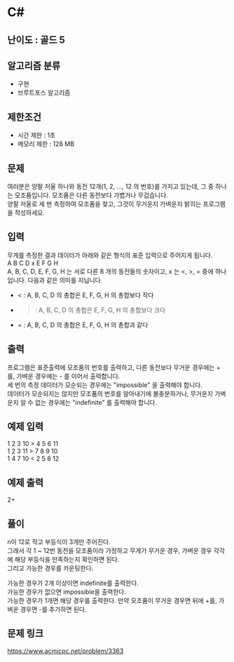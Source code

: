 # C#

## 난이도 : 골드 5

## 알고리즘 분류
  - 구현
  - 브루트포스 알고리즘

## 제한조건
  - 시간 제한 : 1초
  - 메모리 제한 : 128 MB

## 문제
여러분은 양팔 저울 하나와 동전 12개(1, 2, ..., 12 의 번호)를 가지고 있는데, 그 중 하나는 모조품입니다. 모조품은 다른 동전보다 가볍거나 무겁습니다.<br/>
양팔 저울로 세 번 측정하여 모조품을 찾고,  그것이 무거운지 가벼운지 밝히는 프로그램을 작성하세요.<br/>


## 입력
무게를 측정한 결과 데이터가 아래와 같은 형식의 표준 입력으로 주어지게 됩니다.<br/>
A B C D x E F G H<br/>
A, B, C, D, E, F, G, H 는 서로 다른 8 개의 동전들의 숫자이고, x 는 <, >, =  중에 하나입니다. 다음과 같은 의미를 지닙니다.<br/>

  - < : A, B, C, D 의 총합은 E, F, G, H 의 총합보다 작다
  - > : A, B, C, D 의 총합은 E, F, G, H 의 총합보다 크다
  - = : A, B, C, D 의 총합은 E, F, G, H 의 총합과 같다


## 출력
프로그램은 표준출력에 모조품의 번호를 출력하고, 다른 동전보다 무거운 경우에는 + 를, 가벼운 경우에는 - 를 이어서 출력합니다.<br/>
세 번의 측정 데이터가 모순되는 경우에는 "impossible" 을 출력해야 합니다.<br/>
데이터가 모순되지는 않지만 모조품의 번호를 알아내기에 불충분하거나, 무거운지 가벼운지 알 수 없는 경우에는 "indefinite" 를 출력해야 합니다.<br/>


## 예제 입력
1 2 3 10 > 4 5 6 11<br/>
1 2 3 11 > 7 8 9 10<br/>
1 4 7 10 < 2 5 8 12<br/>


## 예제 출력
2+<br/>


## 풀이
n이 12로 작고 부등식이 3개만 주어진다.<br/>
그래서 각 1 ~ 12번 동전을 모조품이라 가정하고 무게가 무거운 경우, 가벼운 경우 각각에 해당 부등식을 만족하는지 확인하면 된다.<br/>
그리고 가능한 경우를 카운팅한다.<br/>


가능한 경우가 2개 이상이면 indefinite를 출력한다.<br/>
가능한 경우가 없으면 impossible을 출력한다.<br/>
가능한 경우가 1개면 해당 경우를 출력한다. 만약 모조품이 무거운 경우면 뒤에 +를, 가벼운 경우면 -를 추가하면 된다.<br/>


## 문제 링크
https://www.acmicpc.net/problem/3363